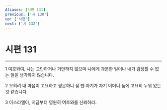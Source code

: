 ```yaml
---
Aliases: [시편 131]
previous: ['시 130']
up: ['시편']
next: ['시 132']
---
```

# 시편 131

***


1 여호와여, 나는 교만하거나 거만하지 않으며 나에게 과분한 일이나 내가 감당할 수 없는 일을 생각하지 않습니다. 

2 오히려 내 마음이 고요하고 평온하니 젖 뗀 아기가 자기 어머니 품에 고요히 누워 있는 것 같습니다. 

3 이스라엘아, 지금부터 영원히 여호와를 신뢰하라.
